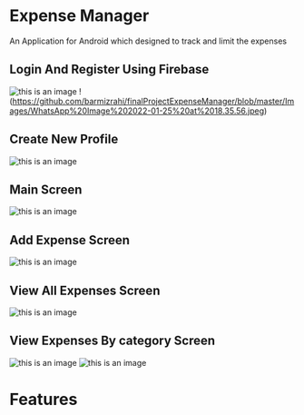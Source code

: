 # Expense Manager
 An Application for Android which designed to track and limit the expenses


  ## Login And Register Using Firebase
![this is an image](https://github.com/barmizrahi/finalProjectExpenseManager/blob/master/Images/WhatsApp%20Image%202022-01-25%20at%2018.35.44.jpeg) !(https://github.com/barmizrahi/finalProjectExpenseManager/blob/master/Images/WhatsApp%20Image%202022-01-25%20at%2018.35.56.jpeg) 

  ## Create New Profile
  ![this is an image](https://github.com/barmizrahi/finalProjectExpenseManager/blob/master/Images/WhatsApp%20Image%202022-01-25%20at%2018.36.15.jpeg)

  ## Main Screen
  
 ![this is an image](https://github.com/barmizrahi/finalProjectExpenseManager/blob/master/Images/WhatsApp%20Image%202022-01-25%20at%2018.37.05.jpeg)

  ## Add Expense Screen
 ![this is an image](https://github.com/barmizrahi/finalProjectExpenseManager/blob/master/Images/WhatsApp%20Image%202022-01-25%20at%2018.36.28.jpeg)

  ## View All Expenses Screen
 ![this is an image](https://github.com/barmizrahi/finalProjectExpenseManager/blob/master/Images/WhatsApp%20Image%202022-01-25%20at%2018.43.49.jpeg)

  ## View Expenses By category Screen
 ![this is an image](https://github.com/barmizrahi/finalProjectExpenseManager/blob/master/Images/WhatsApp%20Image%202022-01-25%20at%2018.36.40.jpeg) ![this is an image](https://github.com/barmizrahi/finalProjectExpenseManager/blob/master/Images/WhatsApp%20Image%202022-01-25%20at%2018.36.53.jpeg)

# Features


